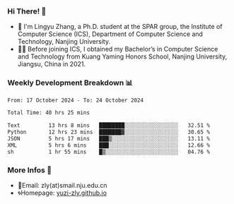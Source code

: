 ### Hi There! 👋 
- 🐳 I'm Lingyu Zhang, a Ph.D. student at the SPAR group, the Institute of Computer Science (ICS), Department of Computer Science and Technology, Nanjing University.
- 🧑‍🎓 Before joining ICS, I obtained my Bachelor’s in Computer Science and Technology from Kuang Yaming Honors School, Nanjing University, Jiangsu, China in 2021.

### Weekly Development Breakdown :bar_chart:

<!--START_SECTION:waka-->

```txt
From: 17 October 2024 - To: 24 October 2024

Total Time: 40 hrs 25 mins

Text         13 hrs 8 mins   ████████░░░░░░░░░░░░░░░░░   32.51 %
Python       12 hrs 23 mins  ███████▓░░░░░░░░░░░░░░░░░   30.65 %
JSON         5 hrs 17 mins   ███▒░░░░░░░░░░░░░░░░░░░░░   13.11 %
XML          5 hrs 6 mins    ███░░░░░░░░░░░░░░░░░░░░░░   12.66 %
sh           1 hr 55 mins    █▒░░░░░░░░░░░░░░░░░░░░░░░   04.76 %
```

<!--END_SECTION:waka-->

<!--
### Github Contributions :octocat:

![](https://raw.githubusercontent.com/yuzi-zly/yuzi-zly/output/github-contribution-grid-snake.svg)              
-->

### More Infos 📖

- 📧Email: zly(at)smail.nju.edu.cn
- 🌀Homepage: [yuzi-zly.github.io](https://yuzi-zly.github.io/)
